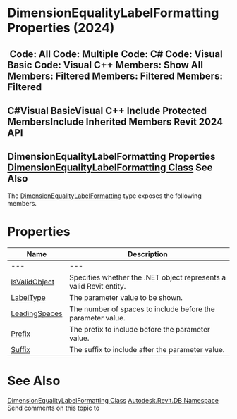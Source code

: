 # DimensionEqualityLabelFormatting Properties (2024)

﻿
 Code: All Code: Multiple Code: C# Code: Visual Basic Code: Visual C++  Members: Show All Members: Filtered Members: Filtered Members: Filtered   
---  
C#Visual BasicVisual C++
Include Protected MembersInclude Inherited Members
Revit 2024 API  
---  
DimensionEqualityLabelFormatting Properties  
[DimensionEqualityLabelFormatting Class](019b51cc-346a-5861-f093-669a7446c874.md "DimensionEqualityLabelFormatting Class") See Also  
---  
The [DimensionEqualityLabelFormatting](019b51cc-346a-5861-f093-669a7446c874.md "DimensionEqualityLabelFormatting Class") type exposes the following members.
# Properties
| Name | Description |
| --- | --- |
| --- | --- | --- |
| [IsValidObject](b417e790-7051-0f89-026c-9f9e6ff8144a.md "IsValidObject Property") | Specifies whether the .NET object represents a valid Revit entity. |
| [LabelType](2cbb0786-9999-6b21-6a1b-bb0917570355.md "LabelType Property") | The parameter value to be shown. |
| [LeadingSpaces](2f16ea7b-3601-518f-5c2e-4340b5277a5e.md "LeadingSpaces Property") | The number of spaces to include before the parameter value. |
| [Prefix](65d947f6-178e-eb15-c249-0c82ae3357bc.md "Prefix Property") | The prefix to include before the parameter value. |
| [Suffix](93b30615-3c24-79af-b1a1-a80e81b31f5b.md "Suffix Property") | The suffix to include after the parameter value. |

# See Also
[DimensionEqualityLabelFormatting Class](019b51cc-346a-5861-f093-669a7446c874.md "DimensionEqualityLabelFormatting Class")
[Autodesk.Revit.DB Namespace](87546ba7-461b-c646-cbb1-2cb8f5bff8b2.md "Autodesk.Revit.DB Namespace")
Send comments on this topic to 
